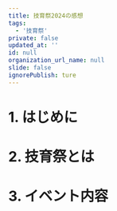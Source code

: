 ```yaml
---
title: 技育祭2024の感想
tags:
  - '技育祭'
private: false
updated_at: ''
id: null
organization_url_name: null
slide: false
ignorePublish: ture
---
```

# 1. はじめに

# 2. 技育祭とは

# 3. イベント内容
